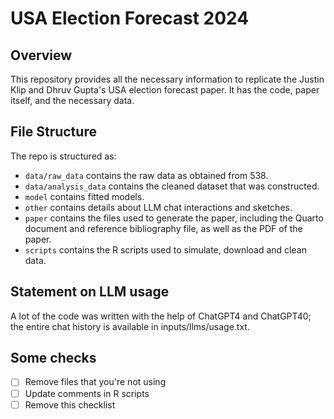 # USA Election Forecast 2024

## Overview

This repository provides all the necessary information to replicate the Justin Klip and Dhruv Gupta's USA election forecast paper. It has the code, paper itself, and the necessary data.


## File Structure

The repo is structured as:

-   `data/raw_data` contains the raw data as obtained from 538.
-   `data/analysis_data` contains the cleaned dataset that was constructed.
-   `model` contains fitted models. 
-   `other` contains details about LLM chat interactions and sketches.
-   `paper` contains the files used to generate the paper, including the Quarto document and reference bibliography file, as well as the PDF of the paper. 
-   `scripts` contains the R scripts used to simulate, download and clean data.


## Statement on LLM usage

A lot of the code was written with the help of ChatGPT4 and ChatGPT40; the entire chat history is available in inputs/llms/usage.txt.

## Some checks

- [ ] Remove files that you're not using
- [ ] Update comments in R scripts
- [ ] Remove this checklist